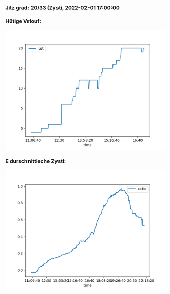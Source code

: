 ### Jitz grad: 20/33 (Zysti, 2022-02-01 17:00:00

### Hütige Vrlouf:
![Graph](Today.png)

### E durschnittleche Zysti:
![Graph](Zysti.png)
